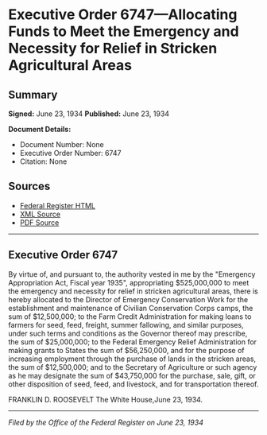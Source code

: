 # Executive Order 6747—Allocating Funds to Meet the Emergency and Necessity for Relief in Stricken Agricultural Areas

## Summary

**Signed:** June 23, 1934
**Published:** June 23, 1934

**Document Details:**
- Document Number: None
- Executive Order Number: 6747
- Citation: None

## Sources
- [Federal Register HTML](https://www.presidency.ucsb.edu/documents/executive-order-6747-allocating-funds-meet-the-emergency-and-necessity-for-relief-stricken)
- [XML Source](None)
- [PDF Source](None)

---

## Executive Order 6747

By virtue of, and pursuant to, the authority vested in me by the "Emergency Appropriation Act, Fiscal year 1935", appropriating $525,000,000 to meet the emergency and necessity for relief in stricken agricultural areas, there is hereby allocated to the Director of Emergency Conservation Work for the establishment and maintenance of Civilian Conservation Corps camps, the sum of $12,500,000; to the Farm Credit Administration for making loans to farmers for seed, feed, freight, summer fallowing, and similar purposes, under such terms and conditions as the Governor thereof may prescribe, the sum of $25,000,000; to the Federal Emergency Relief Administration for making grants to States the sum of $56,250,000, and for the purpose of increasing employment through the purchase of lands in the stricken areas, the sum of $12,500,000; and to the Secretary of Agriculture or such agency as he may designate the sum of $43,750,000 for the purchase, sale, gift, or other disposition of seed, feed, and livestock, and for transportation thereof.

FRANKLIN D. ROOSEVELT
The White House,June 23, 1934.

---

*Filed by the Office of the Federal Register on June 23, 1934*
